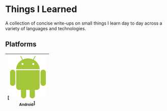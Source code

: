 # Things I Learned

A collection of concise write-ups on small things I learn day to day across a variety of languages and technologies.


## Platforms
| [<img src="https://github.com/kodeartisan/things-i-learned/blob/master/logo/android.png?raw=true" width="120px;" alt="Android"/><br /><sub><b>Android</b></sub>]|
|--|


